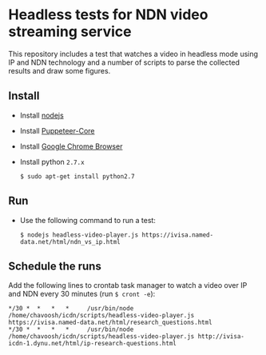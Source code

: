 # Headless tests for NDN video streaming service

This repository includes a test that watches a video in headless mode using IP and NDN technology and
a number of scripts to parse the collected results and draw some figures.


## Install
- Install [nodejs](https://nodejs.org/en/)
- Install [Puppeteer-Core](https://www.npmjs.com/package/puppeteer#puppeteer-core)
- Install [Google Chrome Browser](https://support.google.com/chrome/answer/95346?co=GENIE.Platform%3DDesktop&hl=en)
- Install python `2.7.x`

      $ sudo apt-get install python2.7

## Run
- Use the following command to run a test:
    
      $ nodejs headless-video-player.js https://ivisa.named-data.net/html/ndn_vs_ip.html

## Schedule the runs
Add the following lines to crontab task manager to watch a video over IP and NDN every 30 minutes
(run `$ cront -e`):

    */30 *  *   *   *     /usr/bin/node /home/chavoosh/icdn/scripts/headless-video-player.js https://ivisa.named-data.net/html/research_questions.html
    */30 *  *   *   *     /usr/bin/node /home/chavoosh/icdn/scripts/headless-video-player.js http://ivisa-icdn-1.dynu.net/html/ip-research-questions.html


